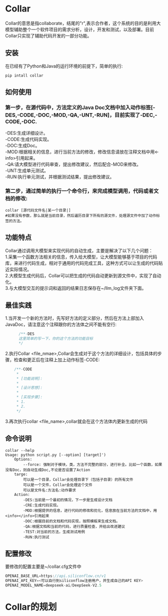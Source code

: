 # Collar
Collar的意思是指collaborate，结尾的"r",表示合作者，这个系统的目的是利用大模型辅助整个一个软件项目的需求分析，设计，开发和测试，以及部署。目前Collar只实现了辅助代码开发的一部分功能。
## 安装
在已经有了Python和Java的运行环境的前提下，简单的执行:
```shell
pip intall collar
```
## 如何使用
### 第一步，在源代码中，方法定义的Java Doc文档中加入动作标签[-DES,-CODE,-DOC,-MOD,-QA,-UNT,-RUN]，目前实现了-DEC,-CODE,-DOC.
   -DES:生成详细设计。  
   -CODE:生成代码实现。  
   -DOC:生成Doc。  
   -MOD:根据相关的信息，进行当前方法的修改，修改信息请放在注释文档中用<info><-info>引用起来。  
   -QA:请大模型进行代码审查，提出修改建议，然后配合-MOD来修改。  
   -UNT:生成单元测试。  
   -RUN:执行单元测试，并根据测试结果，提出修改建议。  
### 第二步，通过简单的执行一个命令行，来完成模型调用，代码或者文档的修改:
```shell
collar [源代码文件名|某一个目录|]  
#如果没有参数，那么就是当前目录，然后遍历目录下所有的源文件，处理源文件中加了动作标签的方法。
```
## 功能特点
   Collar通过调用大模型来实现代码的自动生成，主要是解决了以下几个问题：  
   1.采集一个函数方法相关的信息，传入给大模型，让大模型能够基于项目的代码库，来进行代码生成，相对于通用的代码完成工具，这种方式可以让生成的代码贴近实际情况。  
   2.大模型生成代码后，Collar可以把生成的代码自动更新到源文件中，实现了自动化。  
   3.与大模型交互的提示词和返回的结果日志保存在~/llm_log文件夹下面。   
## 最佳实践
   1.当开发一个新的方法时，先写好方法的定义部分，然后在方法上部加入JavaDoc，请注意这个注释跟你的方法体之间不能有空行:   
   ```java
         /**-DES
         这里简单的写一下，你的这个方法的功能目标
         */
   ```
   2.执行Collar <file_nmae>,Collar会生成对于这个方法的详细设计，包括具体的步骤，检查和更正后在注释上加上动作标签-CODE:   
   ```java
       /**-CODE
        *
        * [功能说明]:  
        *
        * [设计思想]:  
        *
        * [实现步骤]:  
        * 1. 
        * 2. 
        */
   ```
   3.再次执行collar <file_name>,collar就会在这个方法体内更新生成的代码
## 命令说明
   ```shell
   collar --help
   Usage: python script.py [--option] [target]')
       Options:
           --force: 强制对于模块，类，方法不完整的部分，进行补全。比如一个函数，如果没有Doc，则自动生成Doc,不论是否设置了Action
       targe: 
           可以是一个目录，Collar会处理目录下（包括子目录）的所有文件
           可以是一个文件，Collar会处理这个文件
           可以是文件名:方法名:动作要求
       Action:
           -DES:当前是一个最初的情况，下一步是生成设计文档
           -CRE:生成代码实现。
           -MOD:根据提供的信息，进行代码的修改和优化，信息放在当前方法的文档中，用<info></info>引用起来
           -DOC:根据目前的文档和代码实现，按照模板来生成文档。
           -QA:根据文档和当前的代码，进行质量检查，并给出改进建议
           -TEST:对当前的方法，生成测试用例
           -RUN:执行测试
   ```
## 配置修改  
要修改的配置主要是~/collar.cfg文件中  
```java
OPENAI_BASE_URL=https://api.siliconflow.cn/v1    
OPENAI_API_KEY=<可以自行到siliconflow注册用户，并生成自己的API KEY>  
OPENAI_MODEL_NAME=deepseek-ai/DeepSeek-V2.5    
```
# Collar的规划


      
